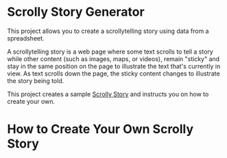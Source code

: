 # Scrolly Story Generator

This project allows you to create a scrollytelling story using data from a spreadsheet.

A scrollytelling story is a web page where some text scrolls to tell a story while other content (such as images, maps, or videos), remain "sticky" and stay in the same position on the page to illustrate the text that's currently in view. As text scrolls down the page, the sticky content changes to illustrate the story being told.

This project creates a sample [Scrolly Story](https://danschreibersiue.github.io/scrolly-story-from-csv/) and instructs you on how to create your own.

# How to Create Your Own Scrolly Story
